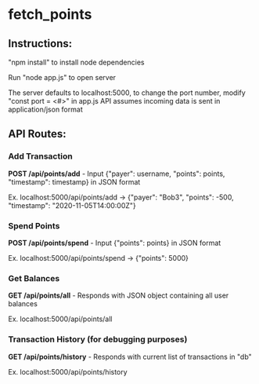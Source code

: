 # fetch_points

## Instructions:
"npm install" to install node dependencies

Run "node app.js" to open server

The server defaults to localhost:5000, to change the port number, modify "const port = <#>" in app.js
API assumes incoming data is sent in application/json format

## API Routes:
### Add Transaction
**POST /api/points/add** - Input {"payer": username, "points": points, "timestamp": timestamp} in JSON format

Ex. localhost:5000/api/points/add -> {"payer": "Bob3", "points": -500, "timestamp": "2020-11-05T14:00:00Z"}

### Spend Points
**POST /api/points/spend** - Input {"points": points} in JSON format

Ex. localhost:5000/api/points/spend -> {"points": 5000}

### Get Balances
**GET /api/points/all** - Responds with JSON object containing all user balances

Ex. localhost:5000/api/points/all

### Transaction History (for debugging purposes)
**GET /api/points/history** - Responds with current list of transactions in "db"

Ex. localhost:5000/api/points/history
